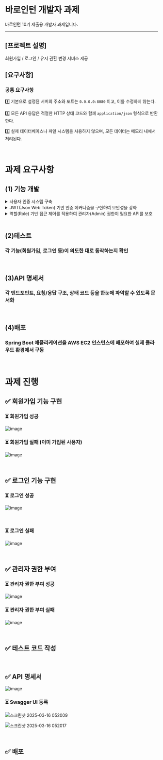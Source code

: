 # 바로인턴 개발자 과제

바로인턴 10기 제출용 개발자 과제입니다.

---

## [프로젝트 설명]

회원가입 / 로그인 / 유저 권환 변경 서비스 제공

## [요구사항]

### 공통 요구사항

1️⃣ 기본으로 설정된 서버의 주소와 포트는 `0.0.0.0:8080` 이고, 이를 수정하지 않는다.

2️⃣ 모든 API 응답은 적절한 HTTP 상태 코드와 함께 `application/json` 형식으로 반환한다.

3️⃣ 실제 데이터베이스나 파일 시스템을 사용하지 않으며, 모든 데이터는 메모리 내에서 처리된다.

<br>

# 과제 요구사항
## (1) 기능 개발
<details><summary>사용자 인증 시스템 구축</summary>
<br>
회원가입 기능 구현 <br><br>
로그인 기능 구현<br>
</details>
<details><summary>JWT(Json Web Token) 기반 인증 메커니즘을 구현하여 보안성을 강화</summary>
  
<br>
토큰 발급
<br>
  <br>
- 토큰은 비밀 키로 서명되어야 하며, 만료 시간을 설정해야 합니다. (예: 2시간)
  <br>
  <br>
- 토큰 구조
<br>
  <br>
    - Header: 알고리즘 및 토큰 유형 정보
  <br>
  <br>
    - Payload: 사용자 ID(sub), 역할(roles), 발급 시간(iat), 만료 시간(exp) 등의 정보
  <br>
  <br>
    - Signature: 헤더와 페이로드가 변조되지 않았음을 확인하는 서명
<br>
<br>
토큰 검증
  <br>
  <br>
- 모든 보호된 API 요청에는 HTTP 요청 헤더에 토큰을 포함해야 합니다.
  <br>
  <br>
- 헤더 형식: `Authorization: Bearer [토큰]`
  <br>
  <br>
- 서버는 아래의 검증을 수행합니다.
  <br>
  <br>
    - 토큰 존재 여부 확인
  <br>
  <br>
    - 서명 검증 (서버의 비밀 키로 서명 확인)
  <br>
  <br>
    - 토큰 만료 여부 확인
  <br>
  <br>
    - 토큰에 포함된 권한 정보 추출
  <br>
  <br>
    - SecurityContext에 인증 정보 설정
  <br>
  <br>
    - 요청한 API에 접근 권한이 있는지 확인
  <br>
<br>
에러처리

![image](https://github.com/user-attachments/assets/f4028581-db2f-463b-ae2d-3dc9dee57cdf)<br>
</details>

<details>
  <summary>
역할(Role) 기반 접근 제어를 적용하여 관리자(Admin) 권한이 필요한 API를 보호
  </summary>
  
  <br>
  관리자 권한 부여 API
  
  ![image](https://github.com/user-attachments/assets/9c9495e6-6f11-4088-9edf-7bab10001408)
</details>
<br>

## (2)테스트
### 각 기능(회원가입, 로그인 등)이 의도한 대로 동작하는지 확인 
<br>

## (3)API 명세서
### 각 엔드포인트, 요청/응답 구조, 상태 코드 등을 한눈에 파악할 수 있도록 문서화
<br>

## (4)배포
### Spring Boot 애플리케이션을 AWS EC2 인스턴스에 배포하여 실제 클라우드 환경에서 구동

<br>


# 과제 진행

## ✅ 회원가입 기능 구현

### ⏳ 회원가입 성공

![image](https://github.com/user-attachments/assets/b65826f5-80f7-458a-ba3d-f5dbc0dde3d4)
<br>
### ⏳ 회원가입 실패 (이미 가입된 사용자)

![image](https://github.com/user-attachments/assets/46f4bb12-9233-4ecc-a20c-2ad1ac76d9ae)

<br>

## ✅ 로그인 기능 구현

### ⏳ 로그인 성공

![image](https://github.com/user-attachments/assets/5d2b1017-3473-43e3-a6ed-3ec100b03587)

<br>

### ⏳ 로그인 실패

![image](https://github.com/user-attachments/assets/ada64310-d2f2-41c3-a916-7bfa839195bc)

<br>

## ✅ 관리자 권한 부여

### ⏳ 관리자 권한 부여 성공

![image](https://github.com/user-attachments/assets/c86b47b2-da4f-47d7-a8fb-d4573be11f07)

### ⏳ 관리자 권한 부여 실패

![image](https://github.com/user-attachments/assets/a384f481-b788-4aac-975f-f7a3e3ccca98)

<br>

## ✅ 테스트 코드 작성


<br>

## ✅ API 명세서

![image](https://github.com/user-attachments/assets/05e65686-1e08-4922-a432-df7fe332a1a1)

### ⏳ Swagger UI 등록

![스크린샷 2025-03-16 052009](https://github.com/user-attachments/assets/ee68f30a-8edb-4144-aac1-f71ed1eaf33d)

![스크린샷 2025-03-16 052017](https://github.com/user-attachments/assets/42cf002d-7c30-4f20-9120-6a9b4ebc68e7)

<br>

## ✅ 배포










